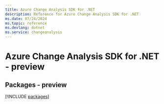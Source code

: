 ```yaml
---
title: Azure Change Analysis SDK for .NET
description: Reference for Azure Change Analysis SDK for .NET
ms.date: 07/24/2024
ms.topic: reference
ms.devlang: dotnet
ms.service: changeanalysis
---
```

# Azure Change Analysis SDK for .NET - preview
## Packages - preview
[!INCLUDE [packages](change-analysis-index.md)]